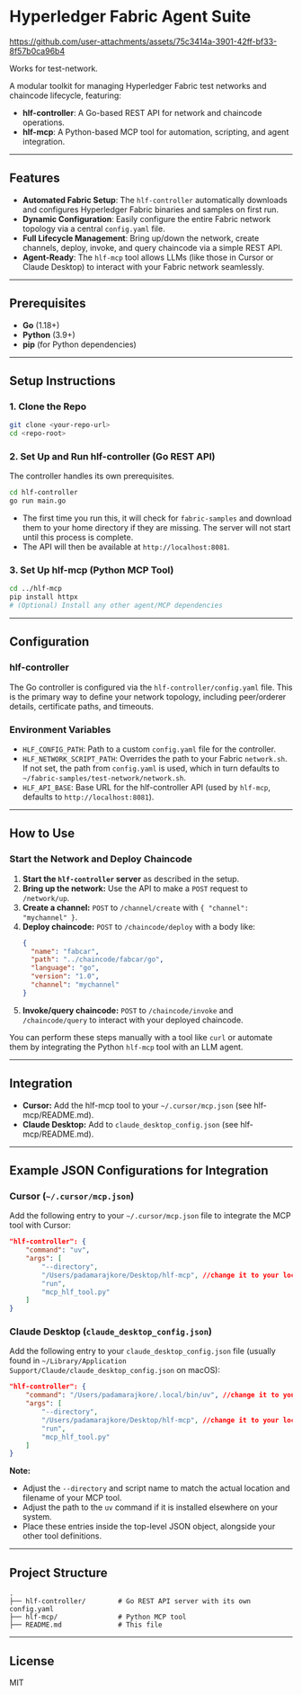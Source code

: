 # Hyperledger Fabric Agent Suite

https://github.com/user-attachments/assets/75c3414a-3901-42ff-bf33-8f57b0ca96b4


Works for test-network.

A modular toolkit for managing Hyperledger Fabric test networks and chaincode lifecycle, featuring:
- **hlf-controller**: A Go-based REST API for network and chaincode operations.
- **hlf-mcp**: A Python-based MCP tool for automation, scripting, and agent integration.

---

## Features
- **Automated Fabric Setup**: The `hlf-controller` automatically downloads and configures Hyperledger Fabric binaries and samples on first run.
- **Dynamic Configuration**: Easily configure the entire Fabric network topology via a central `config.yaml` file.
- **Full Lifecycle Management**: Bring up/down the network, create channels, deploy, invoke, and query chaincode via a simple REST API.
- **Agent-Ready**: The `hlf-mcp` tool allows LLMs (like those in Cursor or Claude Desktop) to interact with your Fabric network seamlessly.

---

## Prerequisites
- **Go** (1.18+)
- **Python** (3.9+)
- **pip** (for Python dependencies)

---

## Setup Instructions

### 1. Clone the Repo
```sh
git clone <your-repo-url>
cd <repo-root>
```

### 2. Set Up and Run hlf-controller (Go REST API)
The controller handles its own prerequisites.
```sh
cd hlf-controller
go run main.go
```
- The first time you run this, it will check for `fabric-samples` and download them to your home directory if they are missing. The server will not start until this process is complete.
- The API will then be available at `http://localhost:8081`.

### 3. Set Up hlf-mcp (Python MCP Tool)
```sh
cd ../hlf-mcp
pip install httpx
# (Optional) Install any other agent/MCP dependencies
```

---

## Configuration

### hlf-controller
The Go controller is configured via the `hlf-controller/config.yaml` file. This is the primary way to define your network topology, including peer/orderer details, certificate paths, and timeouts.

### Environment Variables
- `HLF_CONFIG_PATH`: Path to a custom `config.yaml` file for the controller.
- `HLF_NETWORK_SCRIPT_PATH`: Overrides the path to your Fabric `network.sh`. If not set, the path from `config.yaml` is used, which in turn defaults to `~/fabric-samples/test-network/network.sh`.
- `HLF_API_BASE`: Base URL for the hlf-controller API (used by `hlf-mcp`, defaults to `http://localhost:8081`).

---

## How to Use

### Start the Network and Deploy Chaincode
1.  **Start the `hlf-controller` server** as described in the setup.
2.  **Bring up the network:** Use the API to make a `POST` request to `/network/up`.
3.  **Create a channel:** `POST` to `/channel/create` with `{ "channel": "mychannel" }`.
4.  **Deploy chaincode:** `POST` to `/chaincode/deploy` with a body like:
    ```json
    {
      "name": "fabcar",
      "path": "../chaincode/fabcar/go",
      "language": "go",
      "version": "1.0",
      "channel": "mychannel"
    }
    ```
5.  **Invoke/query chaincode:** `POST` to `/chaincode/invoke` and `/chaincode/query` to interact with your deployed chaincode.

You can perform these steps manually with a tool like `curl` or automate them by integrating the Python `hlf-mcp` tool with an LLM agent.

---

## Integration
- **Cursor:** Add the hlf-mcp tool to your `~/.cursor/mcp.json` (see hlf-mcp/README.md).
- **Claude Desktop:** Add to `claude_desktop_config.json` (see hlf-mcp/README.md).

---

## Example JSON Configurations for Integration

### Cursor (`~/.cursor/mcp.json`)
Add the following entry to your `~/.cursor/mcp.json` file to integrate the MCP tool with Cursor:

```json
"hlf-controller": {
    "command": "uv",
    "args": [
        "--directory",
        "/Users/padamarajkore/Desktop/hlf-mcp", //change it to your local path for hlf-mcp folder
        "run",
        "mcp_hlf_tool.py"
    ]
}
```

### Claude Desktop (`claude_desktop_config.json`)
Add the following entry to your `claude_desktop_config.json` file (usually found in `~/Library/Application Support/Claude/claude_desktop_config.json` on macOS):

```json
"hlf-controller": {
    "command": "/Users/padamarajkore/.local/bin/uv", //change it to your local path for uv binary
    "args": [
        "--directory",
        "/Users/padamarajkore/Desktop/hlf-mcp", //change it to your local path for hlf-mcp folder
        "run",
        "mcp_hlf_tool.py"
    ]
}
```

**Note:**
- Adjust the `--directory` and script name to match the actual location and filename of your MCP tool.
- Adjust the path to the `uv` command if it is installed elsewhere on your system.
- Place these entries inside the top-level JSON object, alongside your other tool definitions.

---

## Project Structure
```
.
├── hlf-controller/        # Go REST API server with its own config.yaml
├── hlf-mcp/               # Python MCP tool
├── README.md              # This file
```

---

## License
MIT
